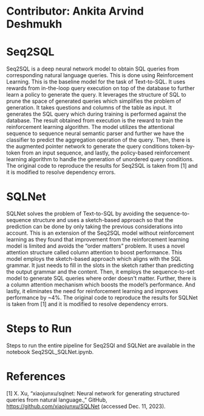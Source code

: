 # Contributor: Ankita Arvind Deshmukh

# Seq2SQL
Seq2SQL is a deep neural network model to obtain SQL queries from corresponding natural language queries. This is done using Reinforcement Learning. This is the baseline model for the task of Text-to-SQL. It uses rewards from in-the-loop query execution on top of the database to further learn a policy to generate the query. It leverages the structure of SQL to prune the space of generated queries which simplifies the problem of generation. It takes questions and columns of the table as input. It generates the SQL query which during training is performed against the database. The result obtained from execution is the reward to train the reinforcement learning algorithm. The model utilizes the attentional sequence to sequence neural semantic parser and further we have the classifier to predict the aggregation operation of the query. Then, there is the augmented pointer network to generate the query conditions token-by-token from an input sequence, and lastly, the policy-based reinforcement learning algorithm to handle the generation of unordered query conditions. The original code to reproduce the results for Seq2SQL is taken from [1] and it is modified to resolve dependency errors.

# SQLNet
SQLNet solves the problem of Text-to-SQL by avoiding the sequence-to-sequence structure and uses a sketch-based approach so that the prediction can be done by only taking the previous considerations into account. This is an extension of the Seq2SQL model without reinforcement learning as they found that improvement from the reinforcement learning model is limited and avoids the “order matters” problem. It uses a novel attention structure called column attention to boost performance. This model employs the sketch-based approach which aligns with the SQL grammar. It just needs to fill in the slots in the sketch rather than predicting the output grammar and the content. Then, it employs the sequence-to-set model to generate SQL queries where order doesn't matter. Further, there is a column attention mechanism which boosts the model’s performance. And lastly, it eliminates the need for reinforcement learning and improves performance by ~4%. The original code to reproduce the results for SQLNet is taken from [1] and it is modified to resolve dependency errors.

# Steps to Run
Steps to run the entire pipeline for Seq2SQl and SQLNet are available in the notebook Seq2SQL_SQLNet.ipynb.

# References
[1] X. Xu, “xiaojunxu/sqlnet: Neural network for generating structured queries from natural language.,” GitHub, https://github.com/xiaojunxu/SQLNet (accessed Dec. 11, 2023). 
